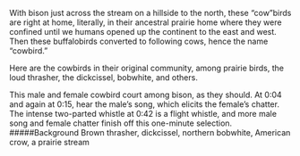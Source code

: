 With bison just across the stream on a hillside to the north, these “cow”birds are right at home, literally, in their ancestral prairie home where they were confined until we humans opened up the continent to the east and west. Then these buffalobirds converted to following cows, hence the name “cowbird.”

Here are the cowbirds in their original community, among prairie birds, the loud thrasher, the dickcissel, bobwhite, and others.

This male and female cowbird court among bison, as they should. At 0:04 and again at 0:15, hear the male’s song, which elicits the female’s chatter. The intense two-parted whistle at 0:42 is a flight whistle, and more male song and female chatter finish off this one-minute selection. 
#####Background
Brown thrasher, dickcissel, northern bobwhite, American crow, a prairie stream
